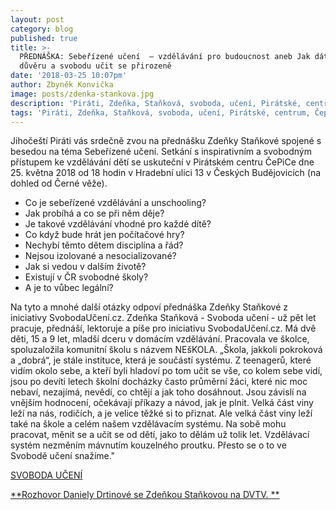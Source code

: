 ```yaml
---
layout: post
category: blog
published: true
title: >-
  PŘEDNÁŠKA: Sebeřízené učení  – vzdělávání pro budoucnost aneb Jak dát dětem
  důvěru a svobodu učit se přirozeně 
date: '2018-03-25 10:07pm'
author: Zbyněk Konvička
image: posts/zdenka-stankova.jpg
description: 'Piráti, Zdeňka, Staňková, svoboda, učení, Pirátské, centrum, Čepice'
tags: 'Piráti, Zdeňka, Staňková, svoboda, učení, Pirátské, centrum, Čepice'
---
```

Jihočeští Piráti vás srdečně zvou na přednášku Zdeňky Staňkové spojené s besedou na téma Sebeřízené učení. Setkání s inspirativním a svobodným přístupem ke vzdělávání dětí se uskuteční v Pirátském centru ČePiCe dne 25. května 2018 od 18 hodin v Hradební ulici 13 v Českých Budějovicích (na dohled od Černé věže).

* Co je sebeřízené vzdělávání a unschooling? 
* Jak probíhá a co se při něm děje? 
* Je takové vzdělávání vhodné pro každé dítě? 
* Co když bude hrát jen počítačové hry? 
* Nechybí těmto dětem disciplína a řád? 
* Nejsou izolované a nesocializované? 
* Jak si vedou v dalším životě? 
* Existují v ČR svobodné školy? 
* A je to vůbec legální? 

Na tyto a mnohé další otázky odpoví přednáška Zdeňky Staňkové z iniciativy SvobodaUčení.cz. Zdeňka Staňková - Svoboda učení - už pět let pracuje, přednáší, lektoruje a píše pro iniciativu SvobodaUčení.cz. Má dvě děti, 15 a 9 let, mladší dceru v domácím vzdělávání. Pracovala ve školce, spoluzaložila komunitní školu s názvem NEšKOLA. „Škola, jakkoli pokroková a „dobrá“, je stále instituce, která je součástí systému. Z teenagerů, které vidím okolo sebe, a kteří byli hladoví po tom učit se vše, co kolem sebe vidí, jsou po devíti letech školní docházky často průměrní žáci, které nic moc nebaví, nezajímá, nevědí, co chtějí a jak toho dosáhnout. Jsou závislí na vnějším hodnocení, očekávají příkazy a návod, jak je plnit. Velká část viny leží na nás, rodičích, a je velice těžké si to přiznat. Ale velká část viny leží také na škole a celém našem vzdělávacím systému. Na sobě mohu pracovat, měnit se a učit se od dětí, jako to dělám už tolik let. Vzdělávací systém nezměním mávnutím kouzelného proutku. Přesto se o to ve Svobodě učení snažíme." 

[SVOBODA UČENÍ](https://www.svobodauceni.cz/)

[**Rozhovor Daniely Drtinové se Zdeňkou Staňkovou na DVTV.
**](https://video.aktualne.cz/dvtv/skola-deti-ubiji-i-bez-ni-se-nauci-co-potrebuji-uceni-doma-n/r~5f59c0c22b5411e89efbac1f6b220ee8/)
